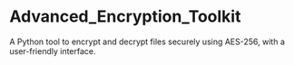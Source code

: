 # Advanced_Encryption_Toolkit
A Python tool to encrypt and decrypt files securely using AES-256, with a user-friendly interface.

